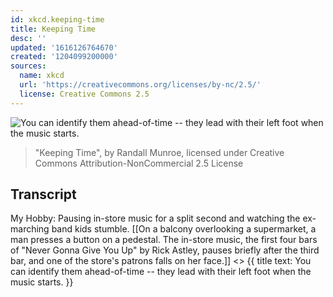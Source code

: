 ```yaml
---
id: xkcd.keeping-time
title: Keeping Time
desc: ''
updated: '1616126764670'
created: '1204099200000'
sources:
  name: xkcd
  url: 'https://creativecommons.org/licenses/by-nc/2.5/'
  license: Creative Commons 2.5
---
```

![You can identify them ahead-of-time -- they lead with their left foot when the music starts.](https://imgs.xkcd.com/comics/keeping_time.png)
> "Keeping Time", by Randall Munroe, licensed under Creative Commons Attribution-NonCommercial 2.5 License

## Transcript
My Hobby:
Pausing in-store music for a split second and watching the ex-marching band kids stumble.
[[On a balcony overlooking a supermarket, a man presses a button on a pedestal. The in-store music, the first four bars of "Never Gonna Give You Up" by Rick Astley, pauses briefly after the third bar, and one of the store's patrons falls on her face.]]
<<FWOMP>>
{{ title text: You can identify them ahead-of-time -- they lead with their left foot when the music starts. }}
